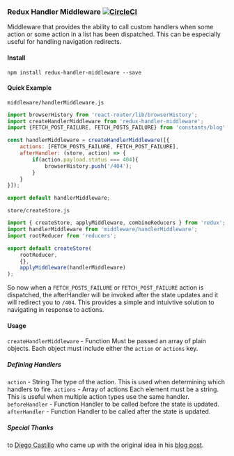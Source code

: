 ### Redux Handler Middleware [![CircleCI](https://circleci.com/gh/ZachPerkitny/redux-handler-middleware.svg?style=svg)](https://circleci.com/gh/ZachPerkitny/redux-handler-middleware)

Middleware that provides the ability to call custom handlers when some action or some action in a list has been dispatched. This can be especially useful for handling navigation redirects.

#### Install
`npm install redux-handler-middleware --save`

#### Quick Example
`middleware/handlerMiddleware.js`
```javascript
import browserHistory from 'react-router/lib/browserHistory';
import createHandlerMiddleware from 'redux-handler-middleware';
import {FETCH_POST_FAILURE, FETCH_POSTS_FAILURE} from 'constants/blog';

const handlerMiddleware = createHandlerMiddleware([{
    actions: [FETCH_POSTS_FAILURE, FETCH_POST_FAILURE],
    afterHandler: (store, action) => {
        if(action.payload.status === 404){
            browserHistory.push('/404');
        }
    }
}]);

export default handlerMiddleware;
```
`store/createStore.js`
```javascript
import { createStore, applyMiddleware, combineReducers } from 'redux';
import handlerMiddleware from 'middleware/handlerMiddleware';
import rootReducer from 'reducers';

export default createStore(
    rootReducer,
    {},
    applyMiddleware(handlerMiddleware)
);
```
So now when a `FETCH_POSTS_FAILURE` or `FETCH_POST_FAILURE` action is dispatched, the afterHandler will be invoked after the state updates and it will redirect you to `/404`. This provides a simple and intuivtive solution to navigating in response to actions.

#### Usage
`createHandlerMiddleware` - Function
Must be passed an array of plain objects. Each object must include either the `action` or `actions` key.
##### Defining Handlers
`action` -  String
The type of the action. This is used when determining which handlers to fire.
`actions` - Array of actions
Each element must be a string. This is useful when multiple action types use the same handler.
`beforeHandler` - Function
Handler to be called before the state is updated.
`afterHandler` - Function
Handler to be called after the state is updated.

##### Special Thanks
to [Diego Castillo](https://github.com/diegocasmo) who came up with the original idea in his [blog post](https://medium.com/trisfera/navigation-redirects-through-redux-middleware-1d2518695fd1).